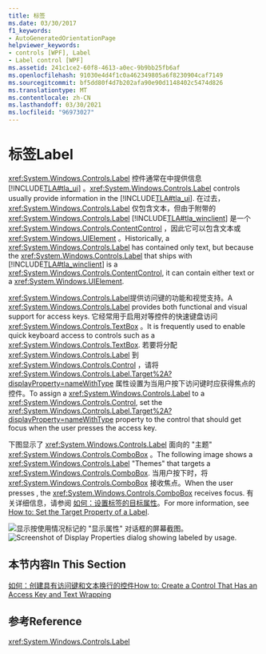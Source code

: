 ```yaml
---
title: 标签
ms.date: 03/30/2017
f1_keywords:
- AutoGeneratedOrientationPage
helpviewer_keywords:
- controls [WPF], Label
- Label control [WPF]
ms.assetid: 241c1ce2-60f8-4613-a0ec-9b9bb25fb6af
ms.openlocfilehash: 91030e4d4f1c0a462349805a6f8230904caf7149
ms.sourcegitcommit: bf5dd80f4d7b202afa90e90d1148402c5474d826
ms.translationtype: MT
ms.contentlocale: zh-CN
ms.lasthandoff: 03/30/2021
ms.locfileid: "96973027"
---
```

# <a name="label"></a><span data-ttu-id="3e3ba-102">标签</span><span class="sxs-lookup"><span data-stu-id="3e3ba-102">Label</span></span>

<span data-ttu-id="3e3ba-103"><xref:System.Windows.Controls.Label> 控件通常在中提供信息 [!INCLUDE[TLA#tla_ui](../../../includes/tlasharptla-ui-md.md)] 。</span><span class="sxs-lookup"><span data-stu-id="3e3ba-103"><xref:System.Windows.Controls.Label> controls usually provide information in the [!INCLUDE[TLA#tla_ui](../../../includes/tlasharptla-ui-md.md)].</span></span>  <span data-ttu-id="3e3ba-104">在过去， <xref:System.Windows.Controls.Label> 仅包含文本，但由于附带的 <xref:System.Windows.Controls.Label> [!INCLUDE[TLA#tla_winclient](../../../includes/tlasharptla-winclient-md.md)] 是一个 <xref:System.Windows.Controls.ContentControl> ，因此它可以包含文本或 <xref:System.Windows.UIElement> 。</span><span class="sxs-lookup"><span data-stu-id="3e3ba-104">Historically, a <xref:System.Windows.Controls.Label> has contained only text, but because the <xref:System.Windows.Controls.Label> that ships with [!INCLUDE[TLA#tla_winclient](../../../includes/tlasharptla-winclient-md.md)] is a <xref:System.Windows.Controls.ContentControl>, it can contain either text or a <xref:System.Windows.UIElement>.</span></span>  
  
 <span data-ttu-id="3e3ba-105"><xref:System.Windows.Controls.Label>提供访问键的功能和视觉支持。</span><span class="sxs-lookup"><span data-stu-id="3e3ba-105">A <xref:System.Windows.Controls.Label> provides both functional and visual support for access keys.</span></span> <span data-ttu-id="3e3ba-106">它经常用于启用对等控件的快速键盘访问 <xref:System.Windows.Controls.TextBox> 。</span><span class="sxs-lookup"><span data-stu-id="3e3ba-106">It is frequently used to enable quick keyboard access to controls such as a <xref:System.Windows.Controls.TextBox>.</span></span> <span data-ttu-id="3e3ba-107">若要将分配 <xref:System.Windows.Controls.Label> 到 <xref:System.Windows.Controls.Control> ，请将 <xref:System.Windows.Controls.Label.Target%2A?displayProperty=nameWithType> 属性设置为当用户按下访问键时应获得焦点的控件。</span><span class="sxs-lookup"><span data-stu-id="3e3ba-107">To assign a <xref:System.Windows.Controls.Label> to a <xref:System.Windows.Controls.Control>, set the <xref:System.Windows.Controls.Label.Target%2A?displayProperty=nameWithType> property to the control that should get focus when the user presses the access key.</span></span>  
  
 <span data-ttu-id="3e3ba-108">下图显示了 <xref:System.Windows.Controls.Label> 面向的 "主题" <xref:System.Windows.Controls.ComboBox> 。</span><span class="sxs-lookup"><span data-stu-id="3e3ba-108">The following image shows a <xref:System.Windows.Controls.Label> "Themes" that targets a <xref:System.Windows.Controls.ComboBox>.</span></span>  <span data-ttu-id="3e3ba-109">当用户按下时，将 <xref:System.Windows.Controls.ComboBox> 接收焦点。</span><span class="sxs-lookup"><span data-stu-id="3e3ba-109">When the user presses , the <xref:System.Windows.Controls.ComboBox> receives focus.</span></span>  <span data-ttu-id="3e3ba-110">有关详细信息，请参阅 [如何：设置标签的目标属性](/previous-versions/dotnet/netframework-3.5/ms752101(v=vs.90))。</span><span class="sxs-lookup"><span data-stu-id="3e3ba-110">For more information, see [How to: Set the Target Property of a Label](/previous-versions/dotnet/netframework-3.5/ms752101(v=vs.90)).</span></span>  
  
 <span data-ttu-id="3e3ba-111">![显示按使用情况标记的 "显示属性" 对话框的屏幕截图。](./media/label/display-properties-labeled-by.png "LabeledBy")</span><span class="sxs-lookup"><span data-stu-id="3e3ba-111">![Screenshot of Display Properties dialog showing labeled by usage.](./media/label/display-properties-labeled-by.png "LabeledBy")</span></span>  
  
## <a name="in-this-section"></a><span data-ttu-id="3e3ba-112">本节内容</span><span class="sxs-lookup"><span data-stu-id="3e3ba-112">In This Section</span></span>  

 [<span data-ttu-id="3e3ba-113">如何：创建具有访问键和文本换行的控件</span><span class="sxs-lookup"><span data-stu-id="3e3ba-113">How to: Create a Control That Has an Access Key and Text Wrapping</span></span>](how-to-create-a-control-that-has-an-access-key-and-text-wrapping.md)  
  
## <a name="reference"></a><span data-ttu-id="3e3ba-114">参考</span><span class="sxs-lookup"><span data-stu-id="3e3ba-114">Reference</span></span>  

 <xref:System.Windows.Controls.Label>
